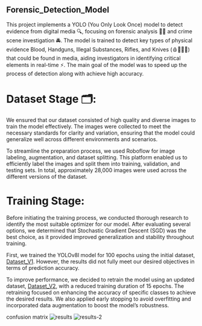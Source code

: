 ## Forensic_Detection_Model

This project implements a YOLO (You Only Look Once) model to detect evidence from digital media 🔍, focusing on forensic analysis 🕵️‍♂️ and crime scene investigation 🚔. The model is trained to detect key types of physical evidence Blood, Handguns, Illegal Substances, Rifles, and Knives (🩸🔫💊🔪) that could be found in media, aiding investigators in identifying critical elements in real-time ⚡. The main goal of the model was to speed up the process of detection along with achieve high accuracy.

# Dataset Stage 🗂️:
We ensured that our dataset consisted of high quality and diverse images to train the model effectively. The images were collected to meet the necessary standards for clarity and variation, ensuring that the model could generalize well across different environments and scenarios.

To streamline the preparation process, we used Roboflow for image labeling, augmentation, and dataset splitting. This platform enabled us to efficiently label the images and split them into training, validation, and testing sets. In total, approximately 28,000 images were used across the different versions of the dataset.

# Training Stage:
Before initiating the training process, we conducted thorough research to identify the most suitable optimizer for our model. After evaluating several options, we determined that Stochastic Gradient Descent (SGD) was the best choice, as it provided improved generalization and stability throughout training.

First, we trained the YOLOv8l model for 100 epochs using the initial dataset, [Dataset_V1](Forensic_Detection_Model/tree/main/Dataset/Dataset_V1). However, the results did not fully meet our desired objectives in terms of prediction accuracy.

To improve performance, we decided to retrain the model using an updated dataset, [Dataset_V2](Forensic_Detection_Model/tree/main/Dataset/Dataset_V2), with a reduced training duration of 15 epochs. The retraining focused on enhancing the accuracy of specific classes to achieve the desired results. We also applied early stopping to avoid overfitting and incorporated data augmentation to boost the model’s robustness.

confusion matrix
![results](https://github.com/user-attachments/assets/be75e974-6e9a-4754-95d0-d0b355fb3d2e)
![results-2](https://github.com/user-attachments/assets/de32bc89-d46f-4dd0-b8ea-dc12cedf6f64)
